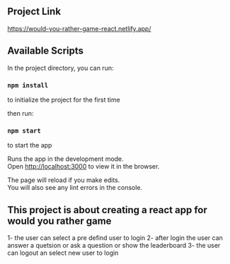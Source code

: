 ## Project Link
https://would-you-rather-game-react.netlify.app/
## Available Scripts

In the project directory, you can run:

### `npm install` 

to initialize the project for the first time 

then run: 

### `npm start`

to start the app

Runs the app in the development mode.<br />
Open [http://localhost:3000](http://localhost:3000) to view it in the browser.

The page will reload if you make edits.<br />
You will also see any lint errors in the console.

## This project is about creating a react app for would you rather game 
1- the user can select a pre defind user to login 
2- after login the user can answer a quetsion or ask a question or show the leaderboard 
3- the user can logout an select new user to login 
